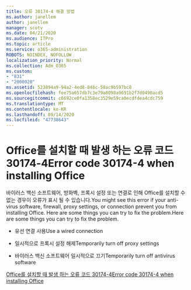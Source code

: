 ```yaml
---
title: 오류 30174-4 해결 방법
ms.author: janellem
author: janellem
manager: scotv
ms.date: 04/21/2020
ms.audience: ITPro
ms.topic: article
ms.service: o365-administration
ROBOTS: NOINDEX, NOFOLLOW
localization_priority: Normal
ms.collection: Adm_O365
ms.custom:
- "831"
- "2000020"
ms.assetid: 523894a9-94a2-4ed8-848c-58ac9b597bc8
ms.openlocfilehash: fee75a657db7c3e79a8098a9691b2f7d0490acd5
ms.sourcegitcommit: c6692ce0fa1358ec3529e59ca0ecdfdea4cdc759
ms.translationtype: MT
ms.contentlocale: ko-KR
ms.lasthandoff: 09/14/2020
ms.locfileid: "47738643"
---
```

# <a name="error-code-30174-4-when-installing-office"></a><span data-ttu-id="e7c81-102">Office를 설치할 때 발생 하는 오류 코드 30174-4</span><span class="sxs-lookup"><span data-stu-id="e7c81-102">Error code 30174-4 when installing Office</span></span>

<span data-ttu-id="e7c81-103">바이러스 백신 소프트웨어, 방화벽, 프록시 설정 또는 연결로 인해 Office를 설치할 수 없는 경우이 오류가 표시 될 수 있습니다.</span><span class="sxs-lookup"><span data-stu-id="e7c81-103">You might see this error if your anti-virus software, firewall, proxy settings, or connection prevent you from installing Office.</span></span> <span data-ttu-id="e7c81-104">Here are some things you can try to fix the problem.</span><span class="sxs-lookup"><span data-stu-id="e7c81-104">Here are some things you can try to fix the problem.</span></span>
  
- <span data-ttu-id="e7c81-105">유선 연결 사용</span><span class="sxs-lookup"><span data-stu-id="e7c81-105">Use a wired connection</span></span>

- <span data-ttu-id="e7c81-106">일시적으로 프록시 설정 해제</span><span class="sxs-lookup"><span data-stu-id="e7c81-106">Temporarily turn off proxy settings</span></span>

- <span data-ttu-id="e7c81-107">바이러스 백신 소프트웨어 일시적으로 끄기</span><span class="sxs-lookup"><span data-stu-id="e7c81-107">Temporarily turn off antivirus software</span></span>

[<span data-ttu-id="e7c81-108">Office를 설치할 때 발생 하는 오류 코드 30174-4</span><span class="sxs-lookup"><span data-stu-id="e7c81-108">Error code 30174-4 when installing Office</span></span>](https://support.office.com/article/5d5551db-266f-47b3-93fc-d51c2e8f4c0b?wt.mc_id=Alchemy_ClientDIA)
  
